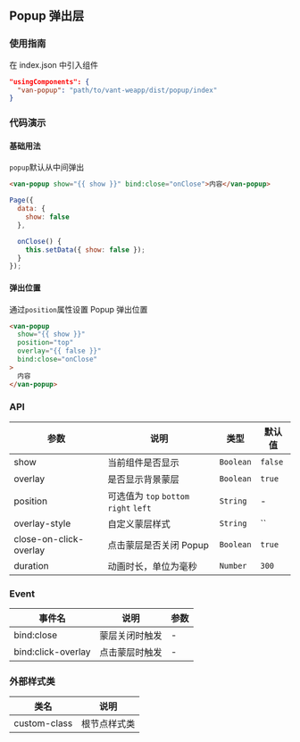 ## Popup 弹出层

### 使用指南
在 index.json 中引入组件
```json
"usingComponents": {
  "van-popup": "path/to/vant-weapp/dist/popup/index"
}
```
### 代码演示

#### 基础用法
`popup`默认从中间弹出

```html
<van-popup show="{{ show }}" bind:close="onClose">内容</van-popup>
```

```javascript
Page({
  data: {
    show: false
  },

  onClose() {
    this.setData({ show: false });
  }
});
```

#### 弹出位置
通过`position`属性设置 Popup 弹出位置

```html
<van-popup
  show="{{ show }}"
  position="top"
  overlay="{{ false }}"
  bind:close="onClose"
>
  内容
</van-popup>
```

### API

| 参数 | 说明 | 类型 | 默认值 |
|-----------|-----------|-----------|-------------|
| show | 当前组件是否显示 | `Boolean` | `false` |
| overlay | 是否显示背景蒙层 | `Boolean` | `true` |
| position | 可选值为 `top` `bottom` `right` `left` | `String` | - |
| overlay-style | 自定义蒙层样式 | `String` | `` |
| close-on-click-overlay | 点击蒙层是否关闭 Popup | `Boolean` | `true` |
| duration | 动画时长，单位为毫秒 | `Number` | `300` |

### Event

| 事件名 | 说明 | 参数 |
|-----------|-----------|-----------|
| bind:close | 蒙层关闭时触发 | - |
| bind:click-overlay | 点击蒙层时触发 | - |

### 外部样式类

| 类名 | 说明 |
|-----------|-----------|
| custom-class | 根节点样式类 |
